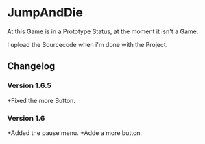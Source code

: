 # JumpAndDie
At this Game is in a Prototype Status, at the moment it isn't a Game.

I upload the Sourcecode when i'm done with the Project.

## Changelog
### Version 1.6.5
+Fixed the more Button.

### Version 1.6
+Added the pause menu.
+Adde a more button.